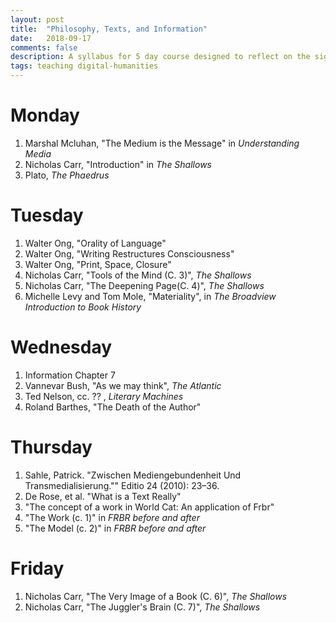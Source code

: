 ```yaml
---
layout: post
title:  "Philosophy, Texts, and Information"
date:   2018-09-17
comments: false
description: A syllabus for 5 day course designed to reflect on the significance of the digital revolution and its impact our ways of thinking books, texts, and information.
tags: teaching digital-humanities
---
```


# Monday

1. Marshal Mcluhan, "The Medium is the Message" in *Understanding Media*
1. Nicholas Carr, "Introduction" in *The Shallows*
1. Plato, *The Phaedrus*

# Tuesday

1. Walter Ong, "Orality of Language"
1. Walter Ong, "Writing Restructures Consciousness"
1. Walter Ong, "Print, Space, Closure"
1. Nicholas Carr, "Tools of the Mind (C. 3)", *The Shallows*
1. Nicholas Carr, "The Deepening Page(C. 4)", *The Shallows*
1. Michelle Levy and Tom Mole, "Materiality", in *The Broadview Introduction to Book History*

# Wednesday

1. Information Chapter 7
1. Vannevar Bush, "As we may think", *The Atlantic*
1. Ted Nelson, cc. ?? , *Literary Machines*
1. Roland Barthes, "The Death of the Author"

# Thursday
1. Sahle, Patrick. "Zwischen Mediengebundenheit Und Transmedialisierung."" Editio 24 (2010): 23–36.
1. De Rose, et al. "What is a Text Really"
1. "The concept of a work in World Cat: An application of Frbr"
1. "The Work (c. 1)" in *FRBR before and after*
1. "The Model (c. 2)" in *FRBR before and after*


# Friday
1. Nicholas Carr, "The Very Image of a Book (C. 6)", *The Shallows*
1. Nicholas Carr, "The Juggler's Brain (C. 7)", *The Shallows*
